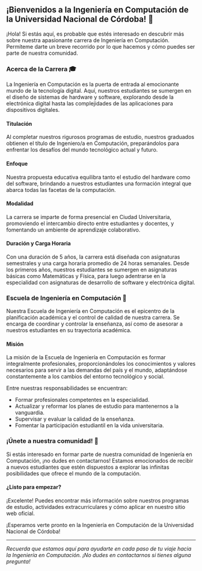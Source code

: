 ## ¡Bienvenidos a la Ingeniería en Computación de la Universidad Nacional de Córdoba! 👋

¡Hola! Si estás aquí, es probable que estés interesado en descubrir más sobre nuestra apasionante carrera de Ingeniería en Computación. Permíteme darte un breve recorrido por lo que hacemos y cómo puedes ser parte de nuestra comunidad.

### Acerca de la Carrera 🎓

La Ingeniería en Computación es la puerta de entrada al emocionante mundo de la tecnología digital. Aquí, nuestros estudiantes se sumergen en el diseño de sistemas de hardware y software, explorando desde la electrónica digital hasta las complejidades de las aplicaciones para dispositivos digitales.

#### Titulación
Al completar nuestros rigurosos programas de estudio, nuestros graduados obtienen el título de Ingeniero/a en Computación, preparándolos para enfrentar los desafíos del mundo tecnológico actual y futuro.

#### Enfoque
Nuestra propuesta educativa equilibra tanto el estudio del hardware como del software, brindando a nuestros estudiantes una formación integral que abarca todas las facetas de la computación.

#### Modalidad
La carrera se imparte de forma presencial en Ciudad Universitaria, promoviendo el intercambio directo entre estudiantes y docentes, y fomentando un ambiente de aprendizaje colaborativo.

#### Duración y Carga Horaria
Con una duración de 5 años, la carrera está diseñada con asignaturas semestrales y una carga horaria promedio de 24 horas semanales. Desde los primeros años, nuestros estudiantes se sumergen en asignaturas básicas como Matemáticas y Física, para luego adentrarse en la especialidad con asignaturas de desarrollo de software y electrónica digital.

### Escuela de Ingeniería en Computación 🏫

Nuestra Escuela de Ingeniería en Computación es el epicentro de la planificación académica y el control de calidad de nuestra carrera. Se encarga de coordinar y controlar la enseñanza, así como de asesorar a nuestros estudiantes en su trayectoria académica.

#### Misión
La misión de la Escuela de Ingeniería en Computación es formar integralmente profesionales, proporcionándoles los conocimientos y valores necesarios para servir a las demandas del país y el mundo, adaptándose constantemente a los cambios del entorno tecnológico y social.

Entre nuestras responsabilidades se encuentran:

- Formar profesionales competentes en la especialidad.
- Actualizar y reformar los planes de estudio para mantenernos a la vanguardia.
- Supervisar y evaluar la calidad de la enseñanza.
- Fomentar la participación estudiantil en la vida universitaria.

### ¡Únete a nuestra comunidad! 🌟

Si estás interesado en formar parte de nuestra comunidad de Ingeniería en Computación, ¡no dudes en contactarnos! Estamos emocionados de recibir a nuevos estudiantes que estén dispuestos a explorar las infinitas posibilidades que ofrece el mundo de la computación.

#### ¿Listo para empezar?
¡Excelente! Puedes encontrar más información sobre nuestros programas de estudio, actividades extracurriculares y cómo aplicar en nuestro sitio web oficial.

¡Esperamos verte pronto en la Ingeniería en Computación de la Universidad Nacional de Córdoba!

---
*Recuerda que estamos aquí para ayudarte en cada paso de tu viaje hacia la Ingeniería en Computación. ¡No dudes en contactarnos si tienes alguna pregunta!*

